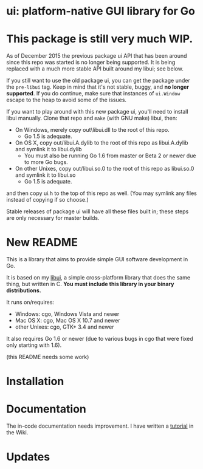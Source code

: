 # ui: platform-native GUI library for Go

# This package is still very much WIP.

As of December 2015 the previous package ui API that has been around since this repo was started is no longer being supported. It is being replaced with a much more stable API built around my libui; see below.

If you still want to use the old package ui, you can get the package under the `pre-libui` tag. Keep in mind that it's not stable, buggy, and **no longer supported**. If you do continue, make sure that instances of `ui.Window` escape to the heap to avoid some of the issues.

If you want to play around with this new package ui, you'll need to install libui manually. Clone that repo and `make` (with GNU make) libui, then:

- On Windows, merely copy out\libui.dll to the root of this repo.
	- Go 1.5 is adequate.
- On OS X, copy out/libui.A.dylib to the root of this repo as libui.A.dylib and symlink it to libui.dylib
	- You must also be running Go 1.6 from master or Beta 2 or newer due to more Go bugs.
- On other Unixes, copy out/libui.so.0 to the root of this repo as libui.so.0 and symlink it to libui.so
	- Go 1.5 is adequate.

and then copy ui.h to the top of this repo as well. (You may symlink any files instead of copying if so choose.)

Stable releases of package ui will have all these files built in; these steps are only necessary for master builds.

# New README

This is a library that aims to provide simple GUI software development in Go.

It is based on my [libui](https://github.com/andlabs/libui), a simple cross-platform library that does the same thing, but written in C. **You must include this library in your binary distributions.**

It runs on/requires:

- Windows: cgo, Windows Vista and newer
- Mac OS X: cgo, Mac OS X 10.7 and newer
- other Unixes: cgo, GTK+ 3.4 and newer

It also requires Go 1.6 or newer (due to various bugs in cgo that were fixed only starting with 1.6).

(this README needs some work)

# Installation

# Documentation

The in-code documentation needs improvement. I have written a [tutorial](https://github.com/andlabs/ui/wiki/Getting-Started) in the Wiki.

# Updates

